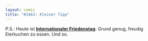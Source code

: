 ```yaml
---
layout: comic
title: "#1463: Kleiner Tipp"
---
```


P.S.:
Heute ist <a href="http://www.fonflatter.de/kalender"><strong>Internationaler Friedenstag</strong></a>. Grund genug, freudig Eierkuchen zu essen. Und so.
